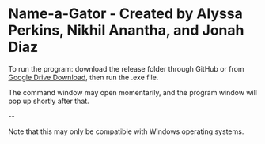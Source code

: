 # Name-a-Gator - Created by Alyssa Perkins, Nikhil Anantha, and Jonah Diaz

To run the program: download the release folder through GitHub or from [Google Drive Download](https://drive.google.com/file/d/1emOXle0OTjGWKm53OAlUsKa-7W-jtMhy/view?usp=drive_link), then run the .exe file.

The command window may open momentarily, and the program window will pop up shortly after that.

--

Note that this may only be compatible with Windows operating systems.
